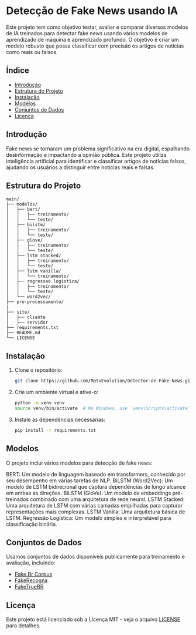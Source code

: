 
# Detecção de Fake News usando IA

Este projeto tem como objetivo testar, avaliar e comparar diversos modelos de IA treinados para detectar fake news usando vários modelos de aprendizado de máquina e aprendizado profundo. O objetivo é criar um modelo robusto que possa classificar com precisão os artigos de notícias como reais ou falsos.

## Índice

- [Introdução](#introdução)
- [Estrutura do Projeto](#estrutura-do-projeto)
- [Instalação](#instalação)
- [Modelos](#modelos)
- [Conjuntos de Dados](#conjuntos-de-dados)
- [Licença](#licença)

## Introdução

Fake news se tornaram um problema significativo na era digital, espalhando desinformação e impactando a opinião pública. Este projeto utiliza inteligência artificial para identificar e classificar artigos de notícias falsos, ajudando os usuários a distinguir entre notícias reais e falsas.

## Estrutura do Projeto

```
main/
├── modelos/
│   ├── bert/
│   │   ├── treinamento/
│   │   └── teste/
│   ├── bilstm/
│   │   ├── treinamento/
│   │   └── teste/
│   ├── glove/
│   │   ├── treinamento/
│   │   └── teste/
│   ├── lstm stacked/
│   │   ├── treinamento/
│   │   └── teste/
│   ├── lstm vanilla/
│   │   └── treinamento/
│   ├── regressao logistica/
│   │   ├── treinamento/
│   │   └── teste/
│   └── word2vec/
├── pre-processamento/
|
├── site/
│   ├── cliente
│   ├── servidor
├── requirements.txt
├── README.md
└── LICENSE
```

## Instalação

1. Clone o repositório:
    ```bash
    git clone https://github.com/MatvEvolution/Detector-de-Fake-News.git
    ```

2. Crie um ambiente virtual e ative-o:
    ```bash
    python -m venv venv
    source venv/bin/activate  # No Windows, use `venv\Scripts\activate`
    ```

3. Instale as dependências necessárias:
    ```bash
    pip install -r requirements.txt
    ```

## Modelos

O projeto inclui vários modelos para detecção de fake news:

BERT: Um modelo de linguagem baseado em transformers, conhecido por seu desempenho em várias tarefas de NLP.
BiLSTM (Word2Vec): Um modelo de LSTM bidirecional que captura dependências de longo alcance em ambas as direções.
BiLSTM (GloVe): Um modelo de embeddings pré-treinados combinado com uma arquitetura de rede neural.
LSTM Stacked: Uma arquitetura de LSTM com várias camadas empilhadas para capturar representações mais complexas.
LSTM Vanilla: Uma arquitetura básica de LSTM.
Regressão Logística: Um modelo simples e interpretável para classificação binária.

## Conjuntos de Dados

Usamos conjuntos de dados disponíveis publicamente para treinamento e avaliação, incluindo:

- [Fake.Br Corpus](https://github.com/roneysco/Fake.br-Corpus)
- [FakeRecogna](https://github.com/Gabriel-Lino-Garcia/FakeRecogna)
- [FakeTrueBR](https://github.com/jpchav98/FakeTrue.Br)

## Licença

Este projeto está licenciado sob a Licença MIT - veja o arquivo [LICENSE](LICENSE) para detalhes.
